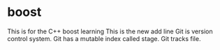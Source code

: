 # boost
This is for the C++ boost learning
This is the new add line
Git is version control system.
Git has a mutable index called stage.
Git tracks file.
